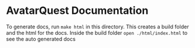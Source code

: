 # AvatarQuest Documentation
To generate docs, run ```make html``` in this directory.
This creates a build folder and the html for the docs. Inside the build folder ```open ./html/index.html``` to see the auto generated docs
